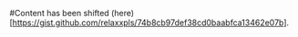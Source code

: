 #Content has been shifted (here)[https://gist.github.com/relaxxpls/74b8cb97def38cd0baabfca13462e07b].
